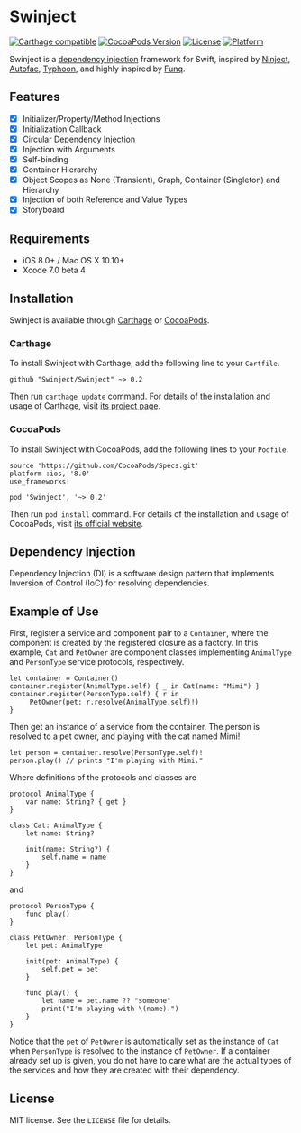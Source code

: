 # Swinject

[![Carthage compatible](https://img.shields.io/badge/Carthage-compatible-4BC51D.svg?style=flat)](https://github.com/Carthage/Carthage)
[![CocoaPods Version](https://img.shields.io/cocoapods/v/Swinject.svg?style=flat)](http://cocoapods.org/pods/Swinject)
[![License](https://img.shields.io/cocoapods/l/Swinject.svg?style=flat)](http://cocoapods.org/pods/Swinject)
[![Platform](https://img.shields.io/cocoapods/p/Swinject.svg?style=flat)](http://cocoapods.org/pods/Swinject)

Swinject is a [dependency injection](https://en.wikipedia.org/wiki/Dependency_injection) framework for Swift, inspired by [Ninject](http://ninject.org), [Autofac](http://autofac.org), [Typhoon](http://typhoonframework.org), and highly inspired by [Funq](http://funq.codeplex.com).

## Features

- [x] Initializer/Property/Method Injections
- [x] Initialization Callback
- [x] Circular Dependency Injection
- [x] Injection with Arguments
- [x] Self-binding
- [x] Container Hierarchy
- [x] Object Scopes as None (Transient), Graph, Container (Singleton) and Hierarchy
- [x] Injection of both Reference and Value Types
- [x] Storyboard

## Requirements

- iOS 8.0+ / Mac OS X 10.10+
- Xcode 7.0 beta 4

## Installation

Swinject is available through [Carthage](https://github.com/Carthage/Carthage) or  [CocoaPods](https://cocoapods.org).

### Carthage

To install Swinject with Carthage, add the following line to your `Cartfile`.

    github "Swinject/Swinject" ~> 0.2


Then run `carthage update` command. For details of the installation and usage of Carthage, visit [its project page](https://github.com/Carthage/Carthage).


### CocoaPods

To install Swinject with CocoaPods, add the following lines to your `Podfile`.

    source 'https://github.com/CocoaPods/Specs.git'
    platform :ios, '8.0'
    use_frameworks!

    pod 'Swinject', '~> 0.2'

Then run `pod install` command. For details of the installation and usage of CocoaPods, visit [its official website](https://cocoapods.org).

## Dependency Injection

Dependency Injection (DI) is a software design pattern that implements Inversion of Control (IoC) for resolving dependencies.

## Example of Use

First, register a service and component pair to a `Container`, where the component is created by the registered closure as a factory. In this example, `Cat` and `PetOwner` are component classes implementing `AnimalType` and `PersonType` service protocols, respectively.

    let container = Container()
    container.register(AnimalType.self) { _ in Cat(name: "Mimi") }
    container.register(PersonType.self) { r in
         PetOwner(pet: r.resolve(AnimalType.self)!)
    }

Then get an instance of a service from the container. The person is resolved to a pet owner, and playing with the cat named Mimi!

    let person = container.resolve(PersonType.self)!
    person.play() // prints "I'm playing with Mimi."

Where definitions of the protocols and classes are

    protocol AnimalType {
        var name: String? { get }
    }

    class Cat: AnimalType {
        let name: String?

        init(name: String?) {
            self.name = name
        }
    }

and

    protocol PersonType {
        func play()
    }

    class PetOwner: PersonType {
        let pet: AnimalType

        init(pet: AnimalType) {
            self.pet = pet
        }

        func play() {
            let name = pet.name ?? "someone"
            print("I'm playing with \(name).")
        }
    }

Notice that the `pet` of `PetOwner` is automatically set as the instance of `Cat` when `PersonType` is resolved to the instance of `PetOwner`. If a container already set up is given, you do not have to care what are the actual types of the services and how they are created with their dependency.

## License

MIT license. See the `LICENSE` file for details.
